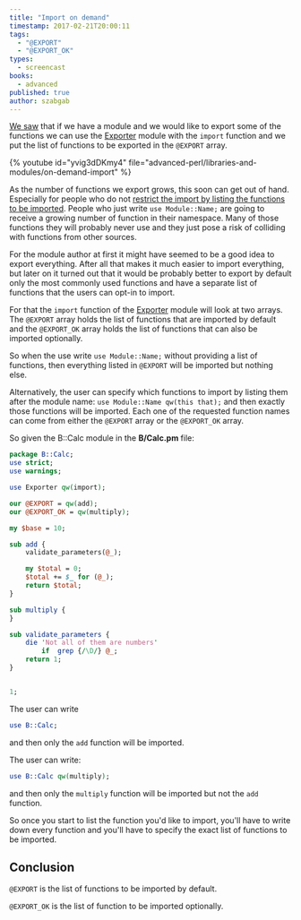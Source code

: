 ```yaml
---
title: "Import on demand"
timestamp: 2017-02-21T20:00:11
tags:
  - "@EXPORT"
  - "@EXPORT_OK"
types:
  - screencast
books:
  - advanced
published: true
author: szabgab
---
```



[We saw](/import) that if we have a module and we would like to export some of the functions
we can use the [Exporter](https://metacpan.org/pod/Exporter) module with
the `import` function and we put the list of functions to be exported in the
`@EXPORT` array.


{% youtube id="yvig3dDKmy4" file="advanced-perl/libraries-and-modules/on-demand-import" %}

As the number of functions we export grows, this soon can get out of hand. Especially
for people who do not
[restrict the import by listing the functions to be imported](/restrict-the-import).
People who just write `use Module::Name;` are going to receive a growing number
of function in their namespace. Many of those functions they will probably never use and they
just pose a risk of colliding with functions from other sources.

For the module author at first it might have seemed to be a good idea to export everything.
After all that makes it much easier to import everything, but later on it turned out that it
would be probably better to export by default only the most commonly used functions and
have a separate list of functions that the users can opt-in to import.

For that the `import` function of the [Exporter](https://metacpan.org/pod/Exporter) module
will look at two arrays. The `@EXPORT` array holds the list of functions that are imported
by default and the `@EXPORT_OK` array holds the list of functions that can also be imported optionally.

So when the use write `use Module::Name;` without providing a list of functions, then everything listed
in `@EXPORT` will be imported but nothing else.

Alternatively, the user can specify which functions to import by listing them after the module name:
`use Module::Name qw(this that);` and then exactly those functions will be imported. Each one of
the requested function names can come from either the `@EXPORT` array or the `@EXPORT_OK` array.

So given the B::Calc module in the **B/Calc.pm** file:

```perl
package B::Calc;
use strict;
use warnings;

use Exporter qw(import);

our @EXPORT = qw(add);
our @EXPORT_OK = qw(multiply);

my $base = 10;

sub add {
    validate_parameters(@_);

    my $total = 0;
    $total += $_ for (@_);
    return $total;
}

sub multiply {
}

sub validate_parameters {
    die 'Not all of them are numbers'
        if  grep {/\D/} @_;
    return 1;
}


1;
```

The user can write

```perl
use B::Calc;
```

and then only the `add` function will be imported.

The user can write:

```perl
use B::Calc qw(multiply);
```

and then only the `multiply` function will be imported but not the `add` function.

So once you start to list the function you'd like to import, you'll have to write down every function
and you'll have to specify the exact list of functions to be imported.


## Conclusion

`@EXPORT` is the list of functions to be imported by default.

`@EXPORT_OK` is the list of function to be imported optionally.

